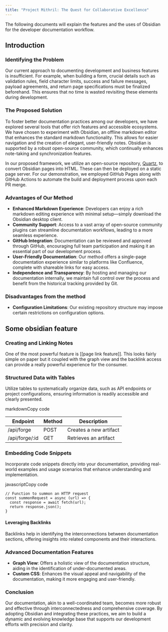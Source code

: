```yaml
---
title: "Project Mithril: The Quest for Collaborative Excellence"
---
```

The following documents will explain the features and the uses of Obsidian for the developer documentation workflow. 

## Introduction

### Identifying the Problem

Our current approach to documenting development and business features is insufficient. For example, when building a form, crucial details such as validation rules, field character limits, success and failure messages, payload agreements, and return page specifications must be finalized beforehand. This ensures that no time is wasted revisiting these elements during development.

### The Proposed Solution

To foster better documentation practices among our developers, we have explored several tools that offer rich features and accessible ecosystems. We have chosen to experiment with Obsidian, an offline markdown editor that enhances the standard markdown functionality. This allows for easier navigation and the creation of elegant, user-friendly notes. Obsidian is supported by a robust open-source community, which continually enhances note-taking and synchronization features.

In our proposed framework, we utilize an open-source repository, [Quartz](https://quartz.jzhao.xyz/), to convert Obsidian pages into HTML. These can then be deployed on a static page server. For our demonstration, we employed GitHub Pages along with GitHub Actions to automate the build and deployment process upon each PR merge.

### Advantages of Our Method

- **Enhanced Markdown Experience**: Developers can enjoy a rich markdown editing experience with minimal setup—simply download the Obsidian desktop client.
- **Community Support**: Access to a vast array of open-source community plugins can streamline documentation workflows, leading to a more seamless experience.
- **GitHub Integration**: Documentation can be reviewed and approved through GitHub, encouraging full team participation and making it an essential part of our development process.
- **User-Friendly Documentation**: Our method offers a single-page documentation experience similar to platforms like Confluence, complete with shareable links for easy access.
- **Independence and Transparency**: By hosting and managing our documentation internally, we maintain full control over the process and benefit from the historical tracking provided by Git.

### Disadvantages from the method
* **Configuration Limitations**: Our existing repository structure may impose certain restrictions on configuration options.

## Some obsidian feature

### **Creating and Linking Notes**

One of the most powerful feature is [[page link feature]]. This looks fairly simple on paper but it coupled with the graph view and the backlink access can provide a really powerful experience for the consumer.

### Structured Data with Tables

Utilize tables to systematically organize data, such as API endpoints or project configurations, ensuring information is readily accessible and clearly presented.

markdownCopy code

| Endpoint        | Method | Description              |
|-----------------|--------|--------------------------|
| /api/forge      | POST   | Creates a new artifact   |
| /api/forge/:id  | GET    | Retrieves an artifact    |
### Embedding Code Snippets

Incorporate code snippets directly into your documentation, providing real-world examples and usage scenarios that enhance understanding and implementation.

javascriptCopy code

```JS
// Function to summon an HTTP request
const summonRequest = async (url) => {
  const response = await fetch(url);
  return response.json();
}
```

#### Leveraging Backlinks

Backlinks help in identifying the interconnections between documentation sections, offering insights into related components and their interactions.

### Advanced Documentation Features

- **Graph View**: Offers a holistic view of the documentation structure, aiding in the identification of under-documented areas.
- **Custom CSS**: Enhances the visual appeal and navigability of the documentation, making it more engaging and user-friendly.

### Conclusion

Our documentation, akin to a well-coordinated team, becomes more robust and effective through interconnectedness and comprehensive coverage. By adopting Obsidian and integrating these practices, we aim to build a dynamic and evolving knowledge base that supports our development efforts with precision and clarity.